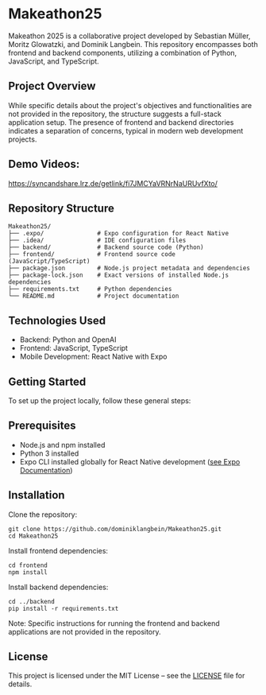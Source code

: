 # Makeathon25

Makeathon 2025 is a collaborative project developed by Sebastian Müller, Moritz Glowatzki, and Dominik Langbein. This repository encompasses both frontend and backend components, utilizing a combination of Python, JavaScript, and TypeScript.

## Project Overview

While specific details about the project's objectives and functionalities are not provided in the repository, the structure suggests a full-stack application setup. The presence of frontend and backend directories indicates a separation of concerns, typical in modern web development projects.

## Demo Videos:
https://syncandshare.lrz.de/getlink/fi7JMCYaVRNrNaURUvfXto/

## Repository Structure

```
Makeathon25/
├── .expo/               # Expo configuration for React Native
├── .idea/               # IDE configuration files
├── backend/             # Backend source code (Python)
├── frontend/            # Frontend source code (JavaScript/TypeScript)
├── package.json         # Node.js project metadata and dependencies
├── package-lock.json    # Exact versions of installed Node.js dependencies
├── requirements.txt     # Python dependencies
└── README.md            # Project documentation
```

## Technologies Used

- Backend: Python and OpenAI
- Frontend: JavaScript, TypeScript
- Mobile Development: React Native with Expo

## Getting Started

To set up the project locally, follow these general steps:

## Prerequisites

- Node.js and npm installed
- Python 3 installed
- Expo CLI installed globally for React Native development ([see Expo Documentation](https://docs.expo.dev/more/expo-cli/))

## Installation

Clone the repository:
```
git clone https://github.com/dominiklangbein/Makeathon25.git
cd Makeathon25
```

Install frontend dependencies:
```
cd frontend
npm install
```
Install backend dependencies:
```
cd ../backend
pip install -r requirements.txt
```
Note: Specific instructions for running the frontend and backend applications are not provided in the repository.

## License

This project is licensed under the MIT License – see the [LICENSE](./LICENSE) file for details.
